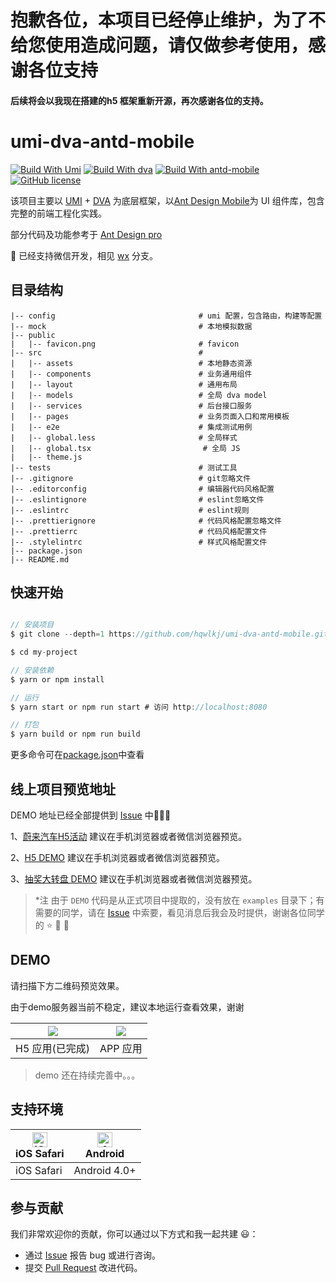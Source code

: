 # 抱歉各位，本项目已经停止维护，为了不给您使用造成问题，请仅做参考使用，感谢各位支持

#### 后续将会以我现在搭建的h5 框架重新开源，再次感谢各位的支持。

####
####
# umi-dva-antd-mobile
[![Build With Umi](https://img.shields.io/badge/build%20with-umi-028fe4.svg?style=flat-square)](http://umijs.org/)
[![Build With dva](https://img.shields.io/badge/build%20with-dva-028fe4.svg?style=flat-square)](https://dvajs.com/)
[![Build With antd-mobile](https://img.shields.io/badge/build-antd--mobile-green.svg)](https://mobile.ant.design)
[![GitHub license](https://img.shields.io/badge/license-MIT-blue.svg)]()

该项目主要以 [UMI](https://umijs.org/zh/) + [DVA](https://dvajs.com/) 为底层框架，以[Ant Design Mobile](https://mobile.ant.design/)为 UI 组件库，包含完整的前端工程化实践。

部分代码及功能参考于 [Ant Design pro](https://pro.ant.design/)

:clap: 已经支持微信开发，相见 [wx](https://github.com/hqwlkj/umi-dva-antd-mobile/tree/wx) 分支。

## 目录结构

    |-- config                                # umi 配置，包含路由，构建等配置
    |-- mock                                  # 本地模拟数据
    |-- public                                
    |   |-- favicon.png                       # favicon
    |-- src                                   # 
    |   |-- assets                            # 本地静态资源
    |   |-- components                        # 业务通用组件
    |   |-- layout                            # 通用布局
    |   |-- models                            # 全局 dva model
    |   |-- services                          # 后台接口服务
    |   |-- pages                             # 业务页面入口和常用模板
    |   |-- e2e                               # 集成测试用例
    |   |-- global.less                       # 全局样式
    |   |-- global.tsx                         # 全局 JS
    |   |-- theme.js                          
    |-- tests                                 # 测试工具
    |-- .gitignore                            # git忽略文件
    |-- .editorconfig                         # 编辑器代码风格配置
    |-- .eslintignore                         # eslint忽略文件
    |-- .eslintrc                             # eslint规则
    |-- .prettierignore                       # 代码风格配置忽略文件
    |-- .prettierrc                           # 代码风格配置文件
    |-- .stylelintrc                          # 样式风格配置文件
    |-- package.json                          
    |-- README.md                              

## 快速开始

```javascript

// 安装项目
$ git clone --depth=1 https://github.com/hqwlkj/umi-dva-antd-mobile.git my-project

$ cd my-project

// 安装依赖
$ yarn or npm install

// 运行
$ yarn start or npm run start # 访问 http://localhost:8080

// 打包
$ yarn build or npm run build

```
更多命令可在[package.json](./package.json)中查看

## 线上项目预览地址
DEMO 地址已经全部提供到 [Issue](https://github.com/hqwlkj/umi-dva-antd-mobile/issues) 中👏👏👏

1、[蔚来汽车H5活动](https://h5.parsec.com.cn/weilai/) 建议在手机浏览器或者微信浏览器预览。

2、[H5 DEMO](https://h5.parsec.com.cn/weilai/demo) 建议在手机浏览器或者微信浏览器预览。

3、[抽奖大转盘 DEMO](https://h5.parsec.com.cn/turntable_demo) 建议在手机浏览器或者微信浏览器预览。

> *注 由于 `DEMO` 代码是从正式项目中提取的，没有放在 `examples` 目录下；有需要的同学，请在 [Issue](https://github.com/hqwlkj/umi-dva-antd-mobile/issues) 中索要，看见消息后我会及时提供，谢谢各位同学的 :star: :star2: :dizzy:


## DEMO
请扫描下方二维码预览效果。

由于demo服务器当前不稳定，建议本地运行查看效果，谢谢

| ![](https://github.com/hqwlkj/umi-dva-antd-mobile/blob/master/qrcode/h5.png) | ![](https://github.com/hqwlkj/umi-dva-antd-mobile/blob/master/qrcode/h5.png) |
| --------- | --------- |
| H5 应用(已完成) | APP 应用  | 
 
> demo 还在持续完善中。。。

## 支持环境

| [<img src="https://raw.githubusercontent.com/alrra/browser-logos/master/src/safari/safari_48x48.png" alt="iOS Safari" width="24px" height="24px" />](http://godban.github.io/browsers-support-badges/)</br> iOS Safari | [<img src="https://gss3.bdstatic.com/-Po3dSag_xI4khGkpoWK1HF6hhy/baike/w%3D268%3Bg%3D0/sign=356c6916013387449cc5287a6934bec4/d53f8794a4c27d1e11530c8216d5ad6eddc4387a.jpg" alt="Android" width="24px" height="24px" />](https://developer.android.com/)</br> Android 
| --------- | --------- |
| iOS Safari | Android 4.0+ |


## 参与贡献

我们非常欢迎你的贡献，你可以通过以下方式和我一起共建 :smiley:：

- 通过 [Issue](https://github.com/hqwlkj/umi-dva-antd-mobile/issues) 报告 bug 或进行咨询。
- 提交 [Pull Request](https://github.com/hqwlkj/umi-dva-antd-mobile/pulls) 改进代码。


